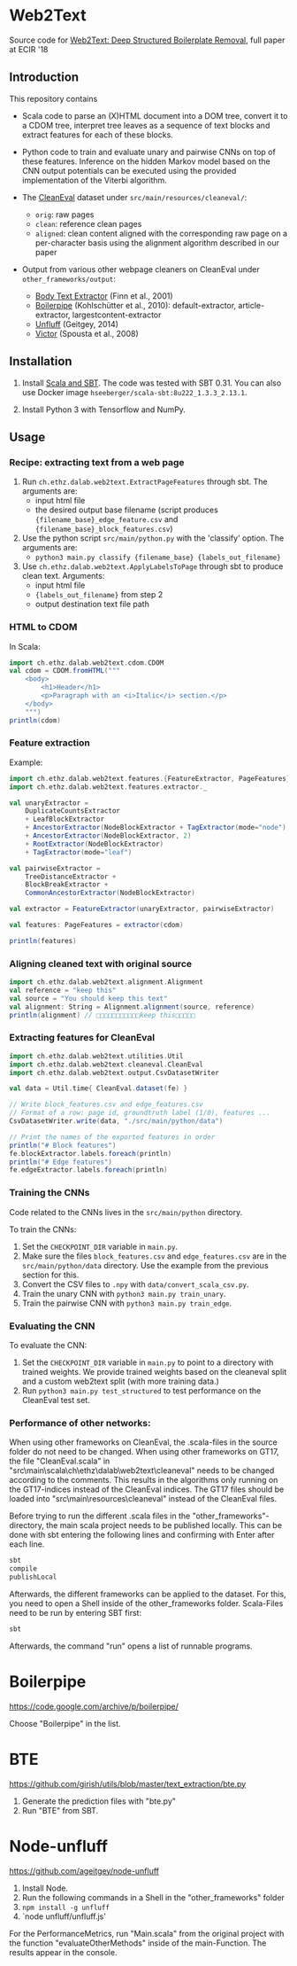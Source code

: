 # Web2Text

Source code for [Web2Text: Deep Structured Boilerplate Removal](https://arxiv.org/abs/1801.02607), full paper at ECIR '18 

## Introduction

This repository contains 

* Scala code to parse an (X)HTML document into a DOM tree, convert it to a CDOM tree, interpret tree leaves as a sequence of text blocks and extract features for each of these blocks. 

* Python code to train and evaluate unary and pairwise CNNs on top of these features. Inference on the hidden Markov model based on the CNN output potentials can be executed using the provided implementation of the Viterbi algorithm.

* The [CleanEval](https://cleaneval.sigwac.org.uk) dataset under `src/main/resources/cleaneval/`:
    - `orig`: raw pages
    - `clean`: reference clean pages
    - `aligned`: clean content aligned with the corresponding raw page on a per-character basis using the alignment algorithm described in our paper

* Output from various other webpage cleaners on CleanEval under `other_frameworks/output`:
    - [Body Text Extractor](https://www.researchgate.net/publication/2376126_Fact_or_fiction_Content_classification_for_digital_libraries) (Finn et al., 2001)
    - [Boilerpipe](https://github.com/janih/boilerpipe) (Kohlschütter et al., 2010): default-extractor, article-extractor, largestcontent-extractor
    - [Unfluff](https://github.com/ageitgey/node-unfluff) (Geitgey, 2014)
    - [Victor](https://pdfs.semanticscholar.org/5462/d15610592394a5cd305d44003cc89630f990.pdf) (Spousta et al., 2008)



## Installation

1. Install [Scala and SBT](http://www.scala-sbt.org/download.html). The code was tested with SBT 0.31. You can also use Docker image `hseeberger/scala-sbt:8u222_1.3.3_2.13.1`.

2. Install Python 3 with Tensorflow and NumPy.


## Usage

### Recipe: extracting text from a web page

1. Run `ch.ethz.dalab.web2text.ExtractPageFeatures` through sbt. The arguments are:
    * input html file
    * the desired output base filename (script produces `{filename_base}_edge_feature.csv` and `{filename_base}_block_features.csv`)
2. Use the python script `src/main/python.py` with the 'classify' option. The arguments are:
    * `python3 main.py classify {filename_base} {labels_out_filename}`
2. Use `ch.ethz.dalab.web2text.ApplyLabelsToPage` through sbt to produce clean text. Arguments:
    * input html file
    * `{labels_out_filename}` from step 2
    * output destination text file path


### HTML to CDOM

In Scala:

```scala
import ch.ethz.dalab.web2text.cdom.CDOM
val cdom = CDOM.fromHTML("""
    <body>
        <h1>Header</h1>
        <p>Paragraph with an <i>Italic</i> section.</p>
    </body>
    """)
println(cdom)
```

### Feature extraction

Example:
```scala
import ch.ethz.dalab.web2text.features.{FeatureExtractor, PageFeatures}
import ch.ethz.dalab.web2text.features.extractor._

val unaryExtractor = 
    DuplicateCountsExtractor
    + LeafBlockExtractor
    + AncestorExtractor(NodeBlockExtractor + TagExtractor(mode="node"), 1)
    + AncestorExtractor(NodeBlockExtractor, 2)
    + RootExtractor(NodeBlockExtractor)
    + TagExtractor(mode="leaf")

val pairwiseExtractor = 
    TreeDistanceExtractor + 
    BlockBreakExtractor + 
    CommonAncestorExtractor(NodeBlockExtractor)

val extractor = FeatureExtractor(unaryExtractor, pairwiseExtractor)

val features: PageFeatures = extractor(cdom)

println(features)
```

### Aligning cleaned text with original source

```scala
import ch.ethz.dalab.web2text.alignment.Alignment
val reference = "keep this"
val source = "You should keep this text"
val alignment: String = Alignment.alignment(source, reference) 
println(alignment) // □□□□□□□□□□□keep this□□□□□
```
### Extracting features for CleanEval

```scala
import ch.ethz.dalab.web2text.utilities.Util
import ch.ethz.dalab.web2text.cleaneval.CleanEval
import ch.ethz.dalab.web2text.output.CsvDatasetWriter

val data = Util.time{ CleanEval.dataset(fe) }

// Write block_features.csv and edge_features.csv
// Format of a row: page id, groundtruth label (1/0), features ...
CsvDatasetWriter.write(data, "./src/main/python/data")

// Print the names of the exported features in order
println("# Block features")
fe.blockExtractor.labels.foreach(println)
println("# Edge features")
fe.edgeExtractor.labels.foreach(println)
```

### Training the CNNs

Code related to the CNNs lives in the `src/main/python` directory. 

To train the CNNs:

1. Set the `CHECKPOINT_DIR` variable in `main.py`.
2. Make sure the files `block_features.csv` and `edge_features.csv` are in the `src/main/python/data` directory. Use the example from the previous section for this.
3. Convert the CSV files to `.npy` with `data/convert_scala_csv.py`.
3. Train the unary CNN with `python3 main.py train_unary`.
4. Train the pairwise CNN with `python3 main.py train_edge`.

### Evaluating the CNN

To evaluate the CNN:

1. Set the `CHECKPOINT_DIR` variable in `main.py` to point to a directory with trained weights. We provide trained weights based on the cleaneval split and a custom web2text split (with more training data.)
2. Run `python3 main.py test_structured` to test performance on the CleanEval test set.


### Performance of other networks:

When using other frameworks on CleanEval, the .scala-files in the source folder do not need to be changed.
When using other frameworks on GT17, the file "CleanEval.scala" in "src\main\scala\ch\ethz\dalab\web2text\cleaneval" needs to be changed according to the comments. 
This results in the algorithms only running on the GT17-indices instead of the CleanEval indices.
The GT17 files should be loaded into "src\main\resources\cleaneval" instead of the CleanEval files.


Before trying to run the different .scala files in the "other_frameworks"-directory, the main scala project needs to be published locally. This can be done with sbt entering the following lines and confirming with Enter after each line.
```scala
sbt
compile
publishLocal
```

Afterwards, the different frameworks can be applied to the dataset. For this, you need to open a Shell inside of the other_frameworks folder. Scala-Files need to be run by entering SBT first:
```scala
sbt 
```
Afterwards, the command "run" opens a list of runnable programs.

# Boilerpipe
https://code.google.com/archive/p/boilerpipe/

Choose "Boilerpipe" in the list.


# BTE
https://github.com/girish/utils/blob/master/text_extraction/bte.py

1. Generate the prediction files with "bte.py"
2. Run "BTE" from SBT.


# Node-unfluff
https://github.com/ageitgey/node-unfluff

1. Install Node.
2. Run the following commands in a Shell in the "other_frameworks" folder
3. `npm install -g unfluff`
4. `node unfluff/unfluff.js'

For the PerformanceMetrics, run "Main.scala" from the original project with the function "evaluateOtherMethods" inside of the main-Function. The results appear in the console.
